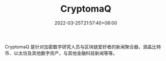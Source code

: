﻿---
weight: 
title: "CryptomaQ"
description: "CryptomaQ 是针对加密数字研究人员与区块链爱好者的新闻聚合器，涵盖比特币、以太坊及其他数字资产，与其他金融科技新闻等等"
date: 2022-03-25T21:57:40+08:00
lastmod: 2022-03-25T16:45:40+08:00
draft: false
authors: ["Metabd"]
featuredImage: "cryptomaq.png"
link: ""
tags: ["元宇宙资讯","CryptomaQ"]
categories: ["navigation"]
navigation: ["元宇宙资讯"]
lightgallery: true
toc: true
pinned: false
recommend: false
recommend1: false
---
CryptomaQ 是针对加密数字研究人员与区块链爱好者的新闻聚合器，涵盖比特币、以太坊及其他数字资产，与其他金融科技新闻等等。
